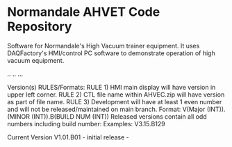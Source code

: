 # Normandale AHVET Code Repository

Software for Normandale's High Vacuum trainer equipment.  It uses DAQFactory's HMI/control PC software to demonstrate operation of high vacuum equipment.

..
..
...

Version(s) RULES/Formats:
RULE 1) HMI main display will have version in upper left corner.
RULE 2) CTL file name within AHVEC.zip will have version as part of file name.
RULE 3) Development will have at least 1 even number and will not be released/maintained on main branch.
Format: V(Major (INT)).(MINOR (INT)).B(BUILD NUM (INT))
Released versions contain all odd numbers including build number:
Examples: V3.15.B129

Current Version
V1.01.B01 - initial release - 


